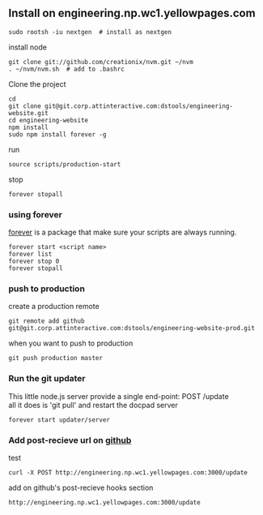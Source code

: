 ## Install on engineering.np.wc1.yellowpages.com

    sudo rootsh -iu nextgen  # install as nextgen

install node

    git clone git://github.com/creationix/nvm.git ~/nvm
    . ~/nvm/nvm.sh  # add to .bashrc

Clone the project

    cd
    git clone git@git.corp.attinteractive.com:dstools/engineering-website.git
    cd engineering-website
    npm install
    sudo npm install forever -g
    
run

    source scripts/production-start

stop

    forever stopall

### using forever

[forever](https://github.com/nodejitsu/forever) is a package that make sure your scripts are always running.

    forever start <script name>
    forever list
    forever stop 0
    forever stopall

### push to production

create a production remote

    git remote add github git@git.corp.attinteractive.com:dstools/engineering-website-prod.git

when you want to push to production

    git push production master

### Run the git updater

This little node.js server provide a single end-point: POST /update  
all it does is 'git pull' and restart the docpad server

    forever start updater/server

### Add post-recieve url on [github](https://git.corp.attinteractive.com/dstools/engineering-website-prod/edit)

test

    curl -X POST http://engineering.np.wc1.yellowpages.com:3000/update

add on github's post-recieve hooks section

    http://engineering.np.wc1.yellowpages.com:3000/update

